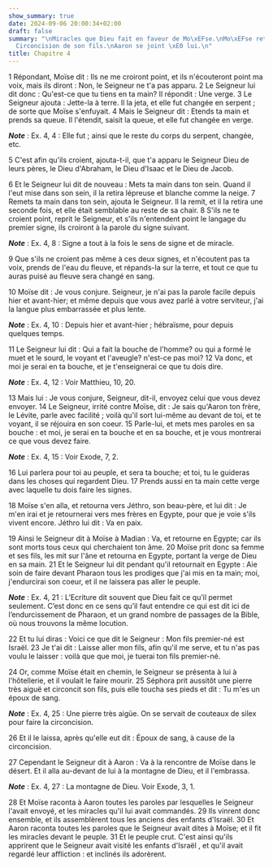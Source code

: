 ```yaml
---
show_summary: true
date: 2024-09-06 20:00:34+02:00
draft: false
summary: "\nMiracles que Dieu fait en faveur de Mo\xEFse.\nMo\xEFse retourne en Egypte.\n\
  Circoncision de son fils.\nAaron se joint \xE0 lui.\n"
title: Chapitre 4
---
```





1 Répondant, Moïse dit : Ils ne me croiront point, et ils n'écouteront point ma voix, mais ils diront : Non, le Seigneur ne t'a pas apparu. 2 Le Seigneur lui dit donc : Qu'est-ce que tu tiens en ta main? Il répondit : Une verge. 3 Le Seigneur ajouta : Jette-la à terre. Il la jeta, et elle fut changée en serpent ; de sorte que Moïse s'enfuyait. 4 Mais le Seigneur dit : Etends ta main et prends sa queue. Il l'étendit, saisit la queue, et elle fut changée en verge.

***Note*** :  Ex. 4, 4 : Elle fut ; ainsi que le reste du corps du serpent, changée, etc.

5 C'est afin qu'ils croient, ajouta-t-il, que t'a apparu le Seigneur Dieu de leurs pères, le Dieu d'Abraham, le Dieu d'Isaac et le Dieu de Jacob.


6 Et le Seigneur lui dit de nouveau : Mets ta main dans ton sein. Quand il l'eut mise dans son sein, il la retira lépreuse et blanche comme la neige. 7 Remets ta main dans ton sein, ajouta le Seigneur. Il la remit, et il la retira une seconde fois, et elle était semblable au reste de sa chair. 8 S'ils ne te croient point, reprit le Seigneur, et s'ils n'entendent point le langage du premier signe, ils croiront à la parole du signe suivant.

***Note*** :  Ex. 4, 8 : Signe a tout à la fois le sens de signe et de miracle.

9 Que s'ils ne croient pas même à ces deux signes, et n'écoutent pas ta voix, prends de l'eau du fleuve, et répands-la sur la terre, et tout ce que tu auras puisé au fleuve sera changé en sang.


10 Moïse dit : Je vous conjure. Seigneur, je n'ai pas la parole facile depuis hier et avant-hier; et même depuis que vous avez parlé à votre serviteur, j'ai la langue plus embarrassée et plus lente.

***Note*** :  Ex. 4, 10 : Depuis hier et avant-hier ; hébraïsme, pour depuis quelques temps.

11 Le Seigneur lui dit : Qui a fait la bouche de l'homme? ou qui a formé le muet et le sourd, le voyant et l'aveugle? n'est-ce pas moi? 12 Va donc, et moi je serai en ta bouche, et je t'enseignerai ce que tu dois dire.

***Note*** :  Ex. 4, 12 : Voir Matthieu, 10, 20.

13 Mais lui : Je vous conjure, Seigneur, dit-il, envoyez celui que vous devez envoyer. 14 Le Seigneur, irrité contre Moïse, dit : Je sais qu'Aaron ton frère, le Lévite, parle avec facilité ; voilà qu'il sort lui-même au devant de toi, et te voyant, il se réjouira en son coeur. 15 Parle-lui, et mets mes paroles en sa bouche : et moi, je serai en ta bouche et en sa bouche, et je vous montrerai ce que vous devez faire.

***Note*** :  Ex. 4, 15 : Voir Exode, 7, 2.

16 Lui parlera pour toi au peuple, et sera ta bouche; et toi, tu le guideras dans les choses qui regardent Dieu. 17 Prends aussi en ta main cette verge avec laquelle tu dois faire les signes.


18 Moïse s'en alla, et retourna vers Jéthro, son beau-père, et lui dit : Je m'en irai et je retournerai vers mes frères en Egypte, pour que je voie s'ils vivent encore. Jéthro lui dit : Va en paix.


19 Ainsi le Seigneur dit à Moïse à Madian : Va, et retourne en Egypte; car ils sont morts tous ceux qui cherchaient ton âme. 20 Moïse prit donc sa femme et ses fils, les mit sur l'âne et retourna en Egypte, portant la verge de Dieu en sa main. 21 Et le Seigneur lui dit pendant qu'il retournait en Egypte : Aie soin de faire devant Pharaon tous les prodiges que j'ai mis en ta main; moi, j'endurcirai son coeur, et il ne laissera pas aller le peuple.

***Note*** :  Ex. 4, 21 : L’Ecriture dit souvent que Dieu fait ce qu’il permet seulement. C’est donc en ce sens qu’il faut entendre ce qui est dit ici de l’endurcissement de Pharaon, et un grand nombre de passages de la Bible, où nous trouvons la même locution.

22 Et tu lui diras : Voici ce que dit le Seigneur : Mon fils premier-né est Israël. 23 Je t'ai dit : Laisse aller mon fils, afin qu'il me serve, et tu n'as pas voulu le laisser : voilà que que moi, je tuerai ton fils premier-né.


24 Or, comme Moïse était en chemin, le Seigneur se présenta à lui à l'hôtellerie, et il voulait le faire mourir. 25 Séphora prit aussitôt une pierre très aiguë et circoncit son fils, puis elle toucha ses pieds et dit : Tu m'es un époux de sang.

***Note*** :  Ex. 4, 25 : Une pierre très aigüe. On se servait de couteaux de silex pour faire la circoncision.

26 Et il le laissa, après qu'elle eut dit : Époux de sang, à cause de la circoncision.


27 Cependant le Seigneur dit à Aaron : Va à la rencontre de Moïse dans le désert. Et il alla au-devant de lui à la montagne de Dieu, et il l'embrassa.

***Note*** :  Ex. 4, 27 : La montagne de Dieu. Voir Exode, 3, 1.

28 Et Moïse raconta à Aaron toutes les paroles par lesquelles le Seigneur l'avait envoyé, et les miracles qu'il lui avait commandés. 29 Ils vinrent donc ensemble, et ils assemblèrent tous les anciens des enfants d'Israël. 30 Et Aaron raconta toutes les paroles que le Seigneur avait dites à Moïse; et il fit les miracles devant le peuple. 31 Et le peuple crut. C'est ainsi qu'ils apprirent que le Seigneur avait visité les enfants d'Israël , et qu'il avait regardé leur affliction : et inclinés ils adorèrent.

